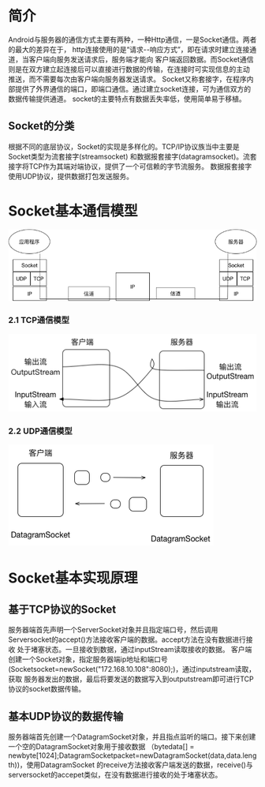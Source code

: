 # 简介
Android与服务器的通信方式主要有两种，一种Http通信，一是Socket通信。两者的最大的差异在于，
http连接使用的是“请求--响应方式”，即在请求时建立连接通道，当客户端向服务发送请求后，服务端才能向
客户端返回数据。而Socket通信则是在双方建立起连接后可以直接进行数据的传输，在连接时可实现信息的主动
推送，而不需要每次由客户端向服务器发送请求。
Socket又称套接字，在程序内部提供了外界通信的端口，即端口通信。通过建立socket连接，可为通信双方的数据传输提供通道。
socket的主要特点有数据丢失率低，使用简单易于移植。

## Socket的分类
根据不同的底层协议，Socket的实现是多样化的。TCP/IP协议族当中主要是Socket类型为流套接字(streamsocket)
和数据报套接字(datagramsocket)。流套接字将TCP作为其端对端协议，提供了一个可信赖的字节流服务。
数据报套接字使用UDP协议，提供数据打包发送服务。

# Socket基本通信模型

![image](../img/socket_model.png)

### 2.1 TCP通信模型
![tcp](../img/tcp_model.png)

### 2.2 UDP通信模型
![udp](../img/udp_model.png)

# Socket基本实现原理
## 基于TCP协议的Socket
服务器端首先声明一个ServerSocket对象并且指定端口号，然后调用Serversocket的accept()方法接收客户端的数据。accept方法在没有数据进行接收
处于堵塞状态。一旦接收到数据，通过inputStream读取接收的数据。
客户端创建一个Socket对象，指定服务器端ip地址和端口号(Socketsocket=newSocket("172.168.10.108":8080);)，通过inputstream读取，获取
服务器发出的数据，最后将要发送的数据写入到outputstream即可进行TCP协议的socket数据传输。

## 基本UDP协议的数据传输
服务器端首先创建一个DatagramSocket对象，并且指点监听的端口。接下来创建一个空的DatagramSocket对象用于接收数据
（bytedata[] = newbyte[1024];DatagramSocketpacket=newDatagramSocket(data,data.length))，使用DatagramSocket
的receive方法接收客户端发送的数据，receive()与serversocket的accepet类似，在没有数据进行接收的处于堵塞状态。


